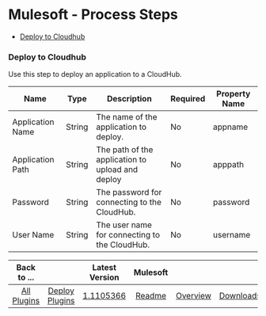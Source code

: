 
# Mulesoft - Process Steps

* [Deploy to Cloudhub](#deploy_to_cloudhub)


### Deploy to Cloudhub

Use this step to deploy an application to a CloudHub.


| Name | Type | Description | Required | Property Name |
| --- | --- | --- | --- | --- |
| Application Name | String | The name of the application to deploy. | No | appname |
| Application Path | String | The path of the application to upload and deploy | No | apppath |
| Password | String | The password for connecting to the CloudHub. | No | password |
| User Name | String | The user name for connecting to the CloudHub. | No | username |



|Back to ...||Latest Version|Mulesoft |||
| :---: | :---: | :---: | :---: | :---: | :---: |
|[All Plugins](../../index.md)|[Deploy Plugins](../README.md)|[1.1105366](https://raw.githubusercontent.com/UrbanCode/IBM-UCD-PLUGINS/main/files/mulesoft/ucd-plugins-mulesoft-2.1175635.zip)|[Readme](README.md)|[Overview](overview.md)|[Downloads](downloads.md)|
